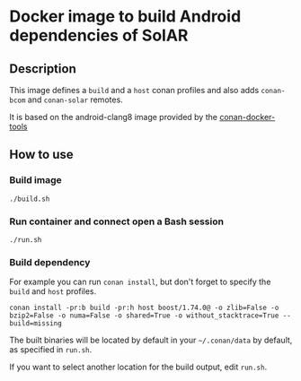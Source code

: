 # Docker image to build Android dependencies of SolAR

## Description 

This image defines a `build` and a `host` conan profiles and also adds `conan-bcom` and `conan-solar` remotes.

It is based on the android-clang8 image provided by the [ conan-docker-tools](https://github.com/conan-io/conan-docker-tools/tree/master/android-clang_8)

## How to use

### Build image
```
./build.sh
```

### Run container and connect open a Bash session
```
./run.sh
```

### Build dependency

For example you can run `conan install`, but don't forget to specify the `build` and `host` profiles.

```
conan install -pr:b build -pr:h host boost/1.74.0@ -o zlib=False -o bzip2=False -o numa=False -o shared=True -o without_stacktrace=True --build=missing
```

The built binaries will be located by default in your `~/.conan/data` by default, as specified in `run.sh`.

If you want to select another location for the build output, edit `run.sh`. 



















